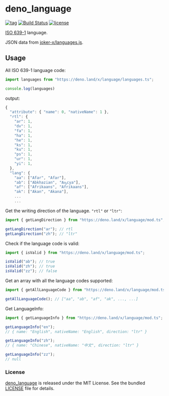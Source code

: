 # deno_language

[![tag](https://img.shields.io/github/release/justjavac/deno_language)](https://github.com/justjavac/deno_language/releases)
[![Build Status](https://github.com/justjavac/deno_language/workflows/ci/badge.svg?branch=master)](https://github.com/justjavac/deno_language/actions)
[![license](https://img.shields.io/github/license/justjavac/deno_language)](https://github.com/justjavac/deno_language/blob/master/LICENSE)

[ISO 639-1](https://en.wikipedia.org/wiki/List_of_ISO_639-1_codes) language.

JSON data from [joker-x/languages.js](https://github.com/joker-x/languages.js/blob/master/languages.json).

## Usage

All ISO 639-1 language code:

```ts
import languages from "https://deno.land/x/language/languages.ts";

console.log(languages)
```

output:

```ts
{
  "attribute": { "name": 0, "nativeName": 1 },
  "rtl": {
    "ar": 1,
    "dv": 1,
    "fa": 1,
    "ha": 1,
    "he": 1,
    "ks": 1,
    "ku": 1,
    "ps": 1,
    "ur": 1,
    "yi": 1,
  },
  "lang": {
    "aa": ["Afar", "Afar"],
    "ab": ["Abkhazian", "Аҧсуа"],
    "af": ["Afrikaans", "Afrikaans"],
    "ak": ["Akan", "Akana"],
    ...
    ...
```

Get the writing direction of the language. `"rtl"` or `"ltr"`:

```ts
import { getLangDirection } from "https://deno.land/x/language/mod.ts";

getLangDirection("ar"); // rtl
getLangDirection("zh"); // "ltr"
```

Check if the language code is valid:

```ts
import { isValid } from "https://deno.land/x/language/mod.ts";

isValid("ab"); // true
isValid("zh"); // true
isValid("zz"); // false
```

Get an array with all the language codes supported:

```ts
import { getAllLanguageCode } from "https://deno.land/x/language/mod.ts";

getAllLanguageCode(); // ["aa", "ab", "af", "ak", ..., ...]
```

Get LanguageInfo:

```ts
import { getLanguageInfo } from "https://deno.land/x/language/mod.ts";

getLanguageInfo("en");
// { name: "English", nativeName: "English", direction: "ltr" }

getLanguageInfo("zh");
// { name: "Chinese", nativeName: "中文", direction: "ltr" }

getLanguageInfo("zz");
// null
```

### License

[deno_language](https://github.com/justjavac/deno_language) is released under the MIT License. See the bundled [LICENSE](./LICENSE) file for details.
